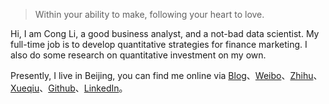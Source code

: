 > Within your ability to make, following your heart to love. 

Hi, I am Cong Li, a good business analyst, and a not-bad data scientist. My full-time job is to develop quantitative strategies for finance marketing. I also do some research on quantitative investment on my own.

Presently, I live in Beijing, you can find me online via [Blog](http://www.congli.pw)、[Weibo](https://weibo.com/18910006720)、[Zhihu](https://www.zhihu.com/people/lierzong)、[Xueqiu](https://xueqiu.com/5290740951)、[Github](https://github.com/con-li)、[LinkedIn](https://www.linkedin.com/in/cong-li-a97b3053)。


